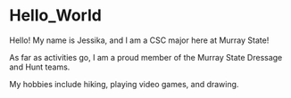 # Hello_World

Hello! My name is Jessika, and I am a CSC major here at Murray State!

As far as activities go, I am a proud member of the Murray State Dressage and Hunt teams.

My hobbies include hiking, playing video games, and drawing.
